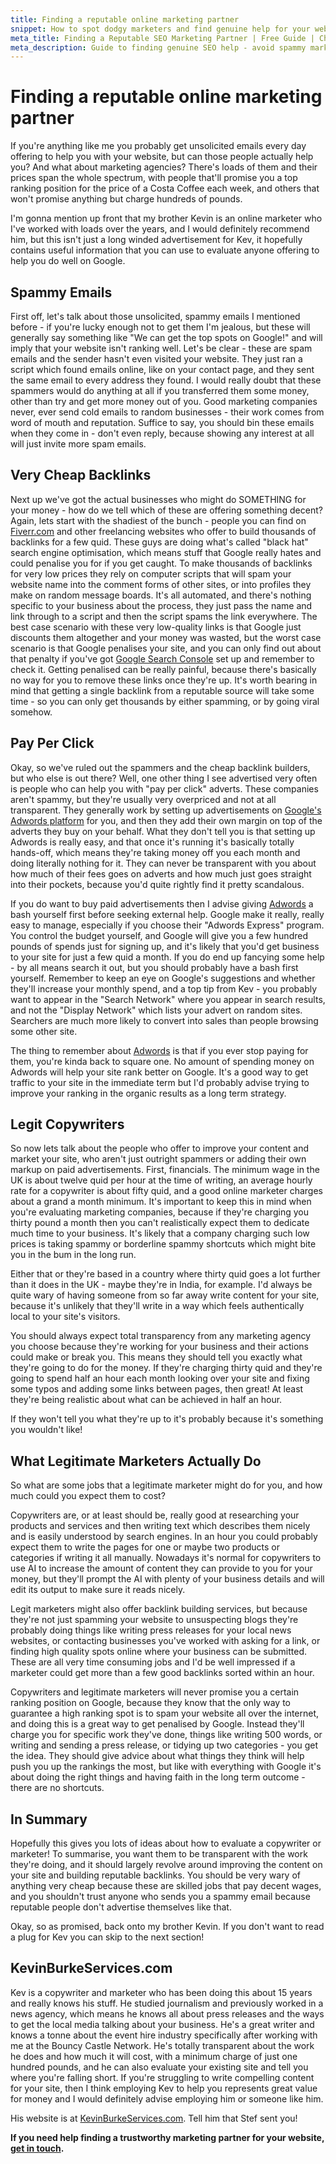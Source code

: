 ```yaml
---
title: Finding a reputable online marketing partner
snippet: How to spot dodgy marketers and find genuine help for your website's search rankings.
meta_title: Finding a Reputable SEO Marketing Partner | Free Guide | Chobble
meta_description: Guide to finding genuine SEO help - avoid spammy marketers, understand pricing, choose quality partners - Manchester web developer
---
```


# Finding a reputable online marketing partner

If you're anything like me you probably get unsolicited emails every day offering to help you with your website, but can those people actually help you? And what about marketing agencies? There's loads of them and their prices span the whole spectrum, with people that'll promise you a top ranking position for the price of a Costa Coffee each week, and others that won't promise anything but charge hundreds of pounds.

I'm gonna mention up front that my brother Kevin is an online marketer who I've worked with loads over the years, and I would definitely recommend him, but this isn't just a long winded advertisement for Kev, it hopefully contains useful information that you can use to evaluate anyone offering to help you do well on Google.

## Spammy Emails

First off, let's talk about those unsolicited, spammy emails I mentioned before - if you're lucky enough not to get them I'm jealous, but these will generally say something like "We can get the top spots on Google!" and will imply that your website isn't ranking well. Let's be clear - these are spam emails and the sender hasn't even visited your website. They just ran a script which found emails online, like on your contact page, and they sent the same email to every address they found. I would really doubt that these spammers would do anything at all if you transferred them some money, other than try and get more money out of you. Good marketing companies never, ever send cold emails to random businesses - their work comes from word of mouth and reputation. Suffice to say, you should bin these emails when they come in - don't even reply, because showing any interest at all will just invite more spam emails.

## Very Cheap Backlinks

Next up we've got the actual businesses who might do SOMETHING for your money - how do we tell which of these are offering something decent? Again, lets start with the shadiest of the bunch - people you can find on [Fiverr.com](https://www.fiverr.com) and other freelancing websites who offer to build thousands of backlinks for a few quid. These guys are doing what's called "black hat" search engine optimisation, which means stuff that Google really hates and could penalise you for if you get caught. To make thousands of backlinks for very low prices they rely on computer scripts that will spam your website name into the comment forms of other sites, or into profiles they make on random message boards. It's all automated, and there's nothing specific to your business about the process, they just pass the name and link through to a script and then the script spams the link everywhere. The best case scenario with these very low-quality links is that Google just discounts them altogether and your money was wasted, but the worst case scenario is that Google penalises your site, and you can only find out about that penalty if you've got [Google Search Console](https://search.google.com/search-console) set up and remember to check it. Getting penalised can be really painful, because there's basically no way for you to remove these links once they're up. It's worth bearing in mind that getting a single backlink from a reputable source will take some time - so you can only get thousands by either spamming, or by going viral somehow.

## Pay Per Click

Okay, so we've ruled out the spammers and the cheap backlink builders, but who else is out there? Well, one other thing I see advertised very often is people who can help you with "pay per click" adverts. These companies aren't spammy, but they're usually very overpriced and not at all transparent. They generally work by setting up advertisements on [Google's Adwords platform](https://ads.google.com) for you, and then they add their own margin on top of the adverts they buy on your behalf. What they don't tell you is that setting up Adwords is really easy, and that once it's running it's basically totally hands-off, which means they're taking money off you each month and doing literally nothing for it. They can never be transparent with you about how much of their fees goes on adverts and how much just goes straight into their pockets, because you'd quite rightly find it pretty scandalous.

If you do want to buy paid advertisements then I advise giving [Adwords](https://ads.google.com) a bash yourself first before seeking external help. Google make it really, really easy to manage, especially if you choose their "Adwords Express" program. You control the budget yourself, and Google will give you a few hundred pounds of spends just for signing up, and it's likely that you'd get business to your site for just a few quid a month. If you do end up fancying some help - by all means search it out, but you should probably have a bash first yourself. Remember to keep an eye on Google's suggestions and whether they'll increase your monthly spend, and a top tip from Kev - you probably want to appear in the "Search Network" where you appear in search results, and not the "Display Network" which lists your advert on random sites. Searchers are much more likely to convert into sales than people browsing some other site.

The thing to remember about [Adwords](https://ads.google.com) is that if you ever stop paying for them, you're kinda back to square one. No amount of spending money on Adwords will help your site rank better on Google. It's a good way to get traffic to your site in the immediate term but I'd probably advise trying to improve your ranking in the organic results as a long term strategy.

## Legit Copywriters

So now lets talk about the people who offer to improve your content and market your site, who aren't just outright spammers or adding their own markup on paid advertisements. First, financials. The minimum wage in the UK is about twelve quid per hour at the time of writing, an average hourly rate for a copywriter is about fifty quid, and a good online marketer charges about a grand a month minimum. It's important to keep this in mind when you're evaluating marketing companies, because if they're charging you thirty pound a month then you can't realistically expect them to dedicate much time to your business. It's likely that a company charging such low prices is taking spammy or borderline spammy shortcuts which might bite you in the bum in the long run.

Either that or they're based in a country where thirty quid goes a lot further than it does in the UK - maybe they're in India, for example. I'd always be quite wary of having someone from so far away write content for your site, because it's unlikely that they'll write in a way which feels authentically local to your site's visitors.

You should always expect total transparency from any marketing agency you choose because they're working for your business and their actions could make or break you. This means they should tell you exactly what they're going to do for the money. If they're charging thirty quid and they're going to spend half an hour each month looking over your site and fixing some typos and adding some links between pages, then great! At least they're being realistic about what can be achieved in half an hour.

If they won't tell you what they're up to it's probably because it's something you wouldn't like!

## What Legitimate Marketers Actually Do

So what are some jobs that a legitimate marketer might do for you, and how much could you expect them to cost?

Copywriters are, or at least should be, really good at researching your products and services and then writing text which describes them nicely and is easily understood by search engines. In an hour you could probably expect them to write the pages for one or maybe two products or categories if writing it all manually. Nowadays it's normal for copywriters to use AI to increase the amount of content they can provide to you for your money, but they'll prompt the AI with plenty of your business details and will edit its output to make sure it reads nicely.

Legit marketers might also offer backlink building services, but because they're not just spamming your website to unsuspecting blogs they're probably doing things like writing press releases for your local news websites, or contacting businesses you've worked with asking for a link, or finding high quality spots online where your business can be submitted. These are all very time consuming jobs and I'd be well impressed if a marketer could get more than a few good backlinks sorted within an hour.

Copywriters and legitimate marketers will never promise you a certain ranking position on Google, because they know that the only way to guarantee a high ranking spot is to spam your website all over the internet, and doing this is a great way to get penalised by Google. Instead they'll charge you for specific work they've done, things like writing 500 words, or writing and sending a press release, or tidying up two categories - you get the idea. They should give advice about what things they think will help push you up the rankings the most, but like with everything with Google it's about doing the right things and having faith in the long term outcome - there are no shortcuts.

## In Summary

Hopefully this gives you lots of ideas about how to evaluate a copywriter or marketer! To summarise, you want them to be transparent with the work they're doing, and it should largely revolve around improving the content on your site and building reputable backlinks. You should be very wary of anything very cheap because these are skilled jobs that pay decent wages, and you shouldn't trust anyone who sends you a spammy email because reputable people don't advertise themselves like that.

Okay, so as promised, back onto my brother Kevin. If you don't want to read a plug for Kev you can skip to the next section!

## KevinBurkeServices.com

Kev is a copywriter and marketer who has been doing this about 15 years and really knows his stuff. He studied journalism and previously worked in a news agency, which means he knows all about press releases and the ways to get the local media talking about your business. He's a great writer and knows a tonne about the event hire industry specifically after working with me at the Bouncy Castle Network. He's totally transparent about the work he does and how much it will cost, with a minimum charge of just one hundred pounds, and he can also evaluate your existing site and tell you where you're falling short. If you're struggling to write compelling content for your site, then I think employing Kev to help you represents great value for money and I would definitely advise employing him or someone like him.

His website is at [KevinBurkeServices.com](https://kevinburkeservices.com). Tell him that Stef sent you!

**If you need help finding a trustworthy marketing partner for your website, [get in touch](/contact/).**
